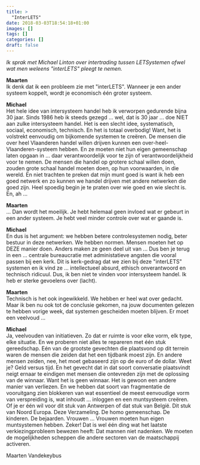 ```yaml
---
title: >
  "InterLETS"
date: 2018-03-03T18:54:18+01:00
images: []
tags: []
categories: []
draft: false
---
```


_Ik sprak met Michael Linton over intertrading tussen LETSystemen ofwel wat men weleens "interLETS" pleegt te nemen._

**Maarten**\
Ik denk dat ik een probleem zie met "interLETS". Wanneer je een ander systeem koppelt, wordt je economisch één groter systeem.

**Michael**\
Het hele idee van intersysteem handel heb ik verworpen gedurende bijna 30 jaar. Sinds 1986 heb ik steeds gezegd ... wel, dat is 30 jaar ... doe NIET aan zulke intersysteem handel. Het is een slecht idee, systematisch, sociaal, economisch, technisch. En het is totaal overbodig! Want, het is volstrekt eenvoudig om bijkomende systemen te creëren.  De mensen die over heel Vlaanderen handel willen drijven kunnen een over-heel-Vlaanderen-systeem hebben. En ze moeten niet hun eigen gemeenschap laten opgaan in ...  daar verantwoordelijk voor te zijn of verantwoordelijkheid voor te nemen.  De mensen die handel op grotere schaal willen doen, zouden grote schaal handel moeten doen, op hun voorwaarden, in die wereld. En niet trachten te preken dat mijn munt goed is want ik heb een goed netwerk en zo kunnen we handel drijven met andere netwerken die goed zijn. Heel spoedig begin je te praten over wie goed en wie slecht is. En, ah ...

**Maarten**\
... Dan wordt het moeilijk. Je hebt helemaal geen invloed wat er gebeurt in een ander systeem. Je hebt veel minder controle over wat er gaande is.

**Michael**\
En dus is het argument: we hebben betere controlesystemen nodig, beter bestuur in deze netwerken.  We hebben normen. Mensen moeten het op DEZE manier doen. Anders maken ze geen deel uit van ... Dus ben je terug in een ... centrale bureaucratie met administatieve angsten die vooral passen bij een kerk. Dit is kerk-gedrag dat we zien bij deze "interLETS" systemen en ik vind ze ... intellectueel absurd, ethisch onverantwoord en technisch ridicuul. Dus, ik ben niet te vinden voor intersysteem handel. Ik heb er sterke gevoelens over (lacht).

**Maarten**\
Technisch is het ook ingewikkeld. We hebben er heel wat over gedacht. Maar ik ben nu ook tot de conclusie gekomen, na jouw documenten gelezen te hebben vorige week, dat systemen gescheiden moeten blijven. Er moet een veelvoud ...

**Michael**\
Ja, veelvouden van initiatieven. Zo dat er ruimte is voor elke vorm, elk type, elke situatie. En we proberen niet alles te repareren met één stuk gereedschap. Eén van de grootste gevechten die plaatsvond op dit terrein waren de mensen die zeiden dat het een tijdbank moest zijn. En andere mensen zeiden, nee, het moet gebaseerd zijn op de euro of de dollar. Weet je? Geld versus tijd. En het gevecht dat in dat soort conversatie plaatsvindt neigt ernaar te eindigen met mensen die ontevreden zijn met de oplossing van de winnaar. Want het is geen winnaar. Het is gewoon een andere manier van verliezen. En we hebben dat soort van fragmentatie de vooruitgang zien blokkeren van wat essentieel de meest eenvoudige vorm van verspreiding is, wat inhoudt ... inloggen en een muntsysteem creëren. Of je er één wil voor dit stuk van Antwerpen of dat stuk van België. Dit stuk van Noord Europa. Deze Verzameling. De homo gemeenschap. De kinderen. De bejaarden. Vrouwen ... Vrouwen moeten hun eigen muntsystemen hebben. Zeker! Dat is wel één ding wat het laatste verkiezingprobleem bewezen heeft: Dat mannen niet nadenken. We moeten de mogelijkheden scheppen die andere sectoren van de maatschappij activeren.

Maarten Vandekeybus
